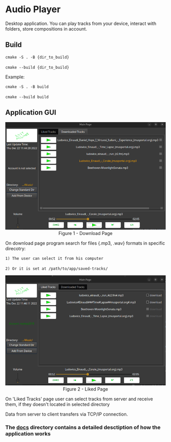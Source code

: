 # Audio Player
Desktop application. You can play tracks from your device, interact with folders, store compositions in account.

## Build 
<p>
    
    cmake -S . -B {dir_to_build}

    cmake --build {dir_to_build}

Example:

    cmake -S . -B build

    cmake --build build

</p>

## Application GUI

<p align="center">
    <img
        src = "docs/images/DownloadPage.png"
    >
    <br>
    Figure 1 - Download Page
</p>

On download page program search for files {.mp3, .wav} formats in specific direcotry: 

    1) The user can select it from his computer

    2) Or it is set at /path/to/app/saved-tracks/ 

<p align="center">
    <img
        src = "docs/images/LikedPage.png"
    >
    <br>
    Figure 2 - Liked Page
</p>


On 'Liked Tracks' page user can select tracks from server and receive them, if they doesn't located in selected directory

Data from server to client transfers via TCP/IP connection.


### The [docs](docs) directory contains a detailed desctiption of how the application works
